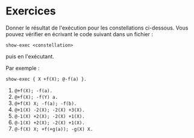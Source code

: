 # Exercices

Donner le résultat de l'exécution pour les constellations ci-dessous.
Vous pouvez vérifier en écrivant le code suivant dans un fichier :

```
show-exec <constellation>
```

puis en l'exécutant.

Par exemple :

```
show-exec { X +f(X); @-f(a) }.
```

1. `@+f(X); -f(a).`
2. `@+f(X); -f(Y) a.`
3. `@+f(X) X; -f(a); -f(b).`
4. `@+1(X) -2(X); -2(X) +3(X).`
5. `@-1(X) +2(X); -2(X) +1(X).`
6. `@-1(X) +2(X); -2(X) +1(X).`
7. `@-f(X) X; +f(+g(a)); -g(X) X.`
